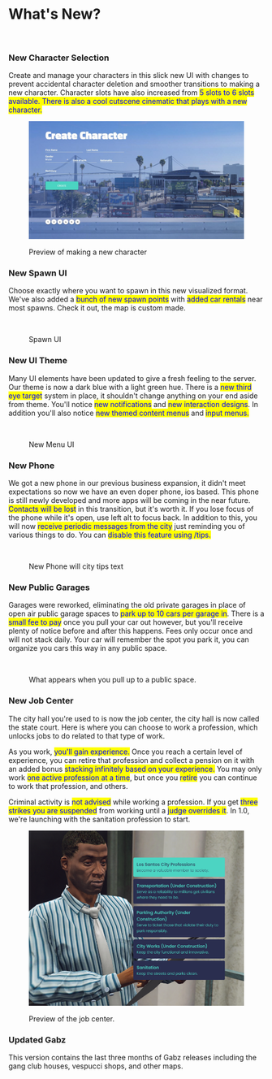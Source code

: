 # What's New?

<figure><img src="https://i.imgur.com/zCYK1Fn.png" alt=""><figcaption></figcaption></figure>

### New Character Selection

Create and manage your characters in this slick new UI with changes to prevent accidental character deletion and smoother transitions to making a new character. Character slots have also increased from <mark style="color:blue;">5 slots to 6 slots available. There is also a cool cutscene cinematic that plays with a new character.</mark>

&#x20;<mark style="color:blue;"></mark>&#x20;

<figure><img src="../../.gitbook/assets/image (1).png" alt=""><figcaption><p>Preview of making a new character</p></figcaption></figure>

### New Spawn UI

Choose exactly where you want to spawn in this new visualized format. We've also added a <mark style="color:blue;">bunch of new spawn points</mark> with <mark style="color:blue;">added car rentals</mark> near most spawns. Check it out, the map is custom made.

&#x20;

<figure><img src="https://i.imgur.com/Z6lsHMN.jpeg" alt=""><figcaption><p>Spawn UI</p></figcaption></figure>

### New UI Theme

Many UI elements have been updated to give a fresh feeling to the server. Our theme is now a dark blue with a light green hue. There is a <mark style="color:blue;">new third eye target</mark> system in place, it shouldn't change anything on your end aside from theme. You'll notice <mark style="color:blue;">new notifications</mark> and <mark style="color:blue;">new interaction designs</mark>. In addition you'll also notice <mark style="color:blue;">new themed content menus</mark> and <mark style="color:blue;">input menus.</mark>

<figure><img src="https://i.imgur.com/ww0glH6.png" alt=""><figcaption><p>New Menu UI</p></figcaption></figure>

### New Phone

We got a new phone in our previous business expansion, it didn't meet expectations so now we have an even doper phone, ios based. This phone is still newly developed and more apps will be coming in the near future. <mark style="color:blue;">Contacts will be lost</mark> in this transition, but it's worth it. If you lose focus of the phone while it's open, use left alt to focus back. In addition to this, you will now <mark style="color:blue;">receive periodic messages from the city</mark> just reminding you of various things to do. You can <mark style="color:blue;">disable this feature using /tips.</mark>

<figure><img src="https://i.imgur.com/hi93vqh.png" alt=""><figcaption><p>New Phone will city tips text</p></figcaption></figure>

### New Public Garages

Garages were reworked, eliminating the old private garages in place of open air public garage spaces to <mark style="color:blue;">park up to 10 cars per garage in</mark>. There is a <mark style="color:blue;">small fee to pay</mark> once you pull your car out however, but you'll receive plenty of notice before and after this happens. Fees only occur once and will not stack daily. Your car will remember the spot you park it, you can organize you cars this way in any public space.

<figure><img src="https://i.imgur.com/CGjJzJK.png" alt=""><figcaption><p>What appears when you pull up to a public space.</p></figcaption></figure>

### New Job Center

The city hall you're used to is now the job center, the city hall is now called the state court. Here is where you can choose to work a profession, which unlocks jobs to do related to that type of work.&#x20;

As you work, <mark style="color:blue;">you'll gain experience.</mark> Once you reach a certain level of experience, you can retire that profession and collect a pension on it with an added bonus <mark style="color:blue;">stacking infinitely based on your experience.</mark> You may only work <mark style="color:blue;">one active profession at a time</mark>, but once you <mark style="color:blue;">retire</mark> you can continue to work that profession, and others.

Criminal activity is <mark style="color:blue;">not advised</mark> while working a profession. If you get <mark style="color:blue;">three strikes you are suspended</mark> from working until a <mark style="color:blue;">judge overrides it</mark>. In 1.0, we're launching with the sanitation profession to start.

<figure><img src="../../.gitbook/assets/image.png" alt=""><figcaption><p>Preview of the job center.</p></figcaption></figure>

### Updated Gabz

This version contains the last three months of Gabz releases including the gang club houses, vespucci shops, and other maps.&#x20;
